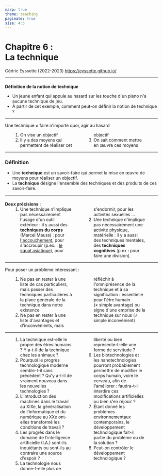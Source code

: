 ```yaml
---
marp: true
theme: teaching
paginate: true
size: 4:3
---
```


<!-- _class: titre -->

# Chapitre 6 : <br>La technique <!-- fit -->
Cédric Eyssette (2022-2023)
https://eyssette.github.io/


---
<!-- _class:  -->
#### Définition de la notion de technique

* Un jeune enfant qui appuie au hasard sur les touche d'un piano n'a aucune technique de jeu.
* À partir de cet exemple, comment peut-on définir la notion de technique ?


<!-- Pour pouvoir poser correctement et de manière intéressante un véritable problème philosophique, il faut d'abord faire une première analyse de la notion de technique.
Une technique se rapporte avant tout à une activité, à une manière de faire quelque chose. Avec cette notion, nous nous situons dans l'ordre de la pratique.
Mais observons un jeune enfant qui s'amuse à appuyer sur les touches d'un piano au hasard : il fait bien quelque chose, mais il n'a aucune technique de jeu. Une technique n'est donc pas une simple activité : une technique suppose de ne pas faire n'importe quoi. -->

---
<!-- _class:  -->
Une technique ≠ faire n'importe quoi, agir au hasard

1) On vise un objectif
2) Il y a des moyens qui permettent de réaliser cet objectif
3) On sait comment mettre en œuvre ces moyens

---
<!-- _class: definition -->
### Définition
* Une **technique** est un savoir-faire qui permet la mise en œuvre de moyens pour réaliser un objectif.
* La **technique** désigne l'ensemble des techniques et des produits de ces savoir-faire.


---
<!-- _class: fppp -->
<style scoped>
h4 {margin-bottom:0}
</style>
#### Deux précisions :

1) Une technique n'implique pas nécessairement l'usage d'un outil extérieur : il y aussi des **techniques du corps** (Marcel Mauss) : <span data-marpit-fragment="1">pour [l'accouchement](https://wellroundedmama.blogspot.com/2015/03/historical-and-traditional-birthing.html?m=1)</span><span data-marpit-fragment="2">, pour s'accroupir (p.ex. : [le squat asiatique](https://ladigitale.dev/digiplay/#/v/6245416660de5))</span><span data-marpit-fragment="3">, pour s'endormir, pour les activités sexuelles …</span>
2) Une technique n'implique pas nécessairement une activité physique, matérielle : il y a aussi des techniques mentales, des **techniques cognitives** (p.ex : pour faire une division).



---
<!-- _class: fppp -->
Pour poser un problème intéressant :

1) Ne pas en rester à une liste de cas particuliers, mais passer des techniques particulières à la place générale de la technique dans notre existence
2) Ne pas en rester à une liste d'avantages et d'inconvénients, mais réfléchir à l'omniprésence de la technique et à sa signification : <span data-marpit-fragment="1">essentielle pour l'être humain (≠ simple avantage)</span><span data-marpit-fragment="2"> ou signe d'une emprise de la technique sur nous (≠ simple inconvénient)</span>


<!-- 
En combinant ces erreurs, cela donne un plan qui n'est pas pertinent du tout ! Par exemple :

Partie I – La technique c'est pratique
Exemple de la machine à laver
Dans le domaine des transports : avec sa voiture, on peut aller où on veut
Pour la communication : avec les réseaux sociaux, on a plein d'amis
Partie II – Mais parfois on en fait un mauvais usage
Exemple de la bombe nucléaire
Dans le cas des transports : avec sa voiture, on fait trop de déplacements, et ça pollue
Pour la communication : avec les réseaux sociaux, on diffuse des fake news
 -->

---
<!-- _class: fmmmmmm pp -->
<style scoped>
ol {margin:0; padding:0; columns:2; margin-left:50px; margin-right:40px; column-gap:70px; text-align:left;}
</style>

1) La technique est-elle le propre des êtres humains ? Y a-t-il de la technique chez les animaux ?
2) Pourquoi le progrès technologique moderne semble-t-il sans précédent ? Qu'y a-t-il de vraiment nouveau dans les nouvelles technologies ?
3) L'introduction des machines dans le travail au XIXe, la généralisation de l'informatique et du numérique au XXe ont-elles transformé les conditions de travail ?
4) Les progrès dans le domaine de l'intelligence artificielle (I.A.) sont-ils inquiétants ou sont-ils au contraire une source d'espoir ?
5) La technologie nous donne-t-elle plus de liberté ou bien représente-t-elle une forme de servitude ?
6) Les biotechnologies et les nanotechnologies pourront probablement permettre de modifier le corps humain, voire le cerveau, afin de l'améliorer : faudra-t-il interdire ces modifications artificielles ou bien s'en réjouir ?
7) Étant donné les problèmes environnementaux contemporains, le développement technologique fait-il partie du problème ou de la solution ?
8) Peut-on contrôler le développement technologique ?


